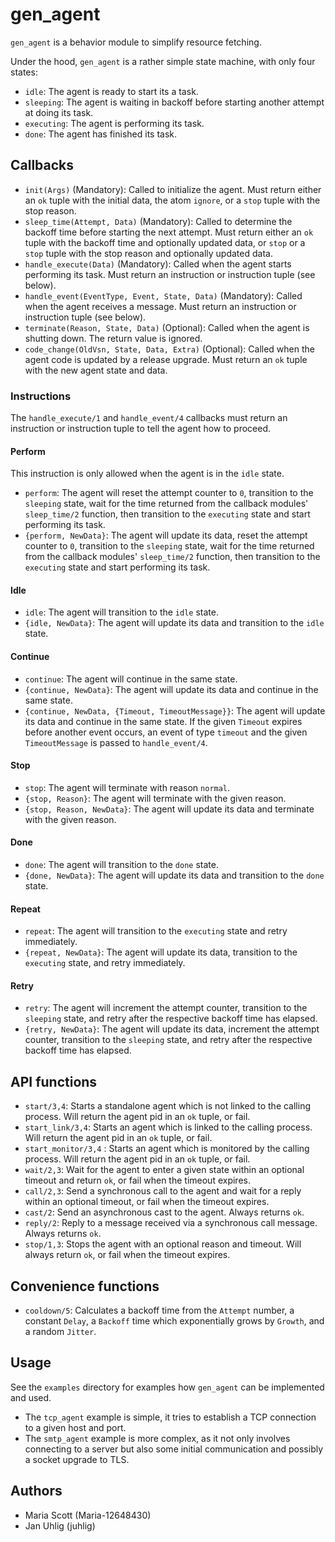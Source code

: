 # gen_agent

`gen_agent` is a behavior module to simplify resource fetching.

Under the hood, `gen_agent` is a rather simple state machine, with only four states:
* `idle`: The agent is ready to start its a task.
* `sleeping`: The agent is waiting in backoff before starting another attempt at doing its task.
* `executing`: The agent is performing its task.
* `done`: The agent has finished its task.

## Callbacks

* `init(Args)` (Mandatory): Called to initialize the agent. Must return either an `ok` tuple with the initial data, the atom `ignore`, or a `stop` tuple with the stop reason.
* `sleep_time(Attempt, Data)` (Mandatory): Called to determine the backoff time before starting the next attempt. Must return either an `ok` tuple with the backoff time and optionally updated data, or `stop` or a `stop` tuple with the stop reason and optionally updated data.
* `handle_execute(Data)` (Mandatory): Called when the agent starts performing its task. Must return an instruction or instruction tuple (see below).
* `handle_event(EventType, Event, State, Data)` (Mandatory): Called when the agent receives a message. Must return an instruction or instruction tuple (see below).
* `terminate(Reason, State, Data)` (Optional): Called when the agent is shutting down. The return value is ignored.
* `code_change(OldVsn, State, Data, Extra)` (Optional): Called when the agent code is updated by a release upgrade. Must return an `ok` tuple with the new agent state and data.

### Instructions

The `handle_execute/1` and `handle_event/4` callbacks must return an instruction or instruction tuple to tell the agent how to proceed.

#### Perform

This instruction is only allowed when the agent is in the `idle` state.

* `perform`: The agent will reset the attempt counter to `0`, transition to the `sleeping` state, wait for the time returned from the callback modules' `sleep_time/2` function, then transition to the `executing` state and start performing its task.
* `{perform, NewData}`: The agent will update its data, reset the attempt counter to `0`, transition to the `sleeping` state, wait for the time returned from the callback modules' `sleep_time/2` function, then transition to the `executing` state and start performing its task.

#### Idle

* `idle`: The agent will transition to the `idle` state.
* `{idle, NewData}`: The agent will update its data and transition to the `idle` state.

#### Continue

* `continue`: The agent will continue in the same state.
* `{continue, NewData}`: The agent will update its data and continue in the same state.
* `{continue, NewData, {Timeout, TimeoutMessage}}`: The agent will update its data and continue in the same state.
  If the given `Timeout` expires before another event occurs, an event of type `timeout` and the given `TimeoutMessage` is passed to `handle_event/4`.

#### Stop

* `stop`: The agent will terminate with reason `normal`.
* `{stop, Reason}`: The agent will terminate with the given reason.
* `{stop, Reason, NewData}`: The agent will update its data and terminate with the given reason.

#### Done

* `done`: The agent will transition to the `done` state.
* `{done, NewData}`: The agent will update its data and transition to the `done` state.

#### Repeat

* `repeat`: The agent will transition to the `executing` state and retry immediately.
* `{repeat, NewData}`: The agent will update its data, transition to the `executing` state, and retry immediately.

#### Retry

* `retry`: The agent will increment the attempt counter, transition to the `sleeping` state, and retry after the respective backoff time has elapsed.
* `{retry, NewData}`: The agent will update its data, increment the attempt counter, transition to the `sleeping` state, and retry after the respective backoff time has elapsed.

## API functions

* `start/3,4`: Starts a standalone agent which is not linked to the calling process. Will return the agent pid in an `ok` tuple, or fail.
* `start_link/3,4`: Starts an agent which is linked to the calling process. Will return the agent pid in an `ok` tuple, or fail.
* `start_monitor/3,4` : Starts an agent which is monitored by the calling process. Will return the agent pid in an `ok` tuple, or fail.
* `wait/2,3`: Wait for the agent to enter a given state within an optional timeout and return `ok`, or fail when the timeout expires.
* `call/2,3`: Send a synchronous call to the agent and wait for a reply within an optional timeout, or fail when the timeout expires.
* `cast/2`: Send an asynchronous cast to the agent. Always returns `ok`.
* `reply/2`: Reply to a message received via a synchronous call message. Always returns `ok`.
* `stop/1,3`: Stops the agent with an optional reason and timeout. Will always return `ok`, or fail when the timeout expires.

## Convenience functions

* `cooldown/5`: Calculates a backoff time from the `Attempt` number, a constant `Delay`, a `Backoff` time which exponentially grows by `Growth`, and a random `Jitter`.

## Usage

See the `examples` directory for examples how `gen_agent` can be implemented and used.

* The `tcp_agent` example is simple, it tries to establish a TCP connection to a given host and port.
* The `smtp_agent` example is more complex, as it not only involves connecting to a server but also some initial communication and possibly a socket upgrade to TLS.

## Authors

* Maria Scott (Maria-12648430)
* Jan Uhlig (juhlig)
